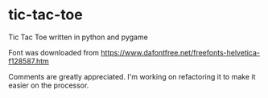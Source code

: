 # tic-tac-toe
Tic Tac Toe written in python and pygame


Font was downloaded from https://www.dafontfree.net/freefonts-helvetica-f128587.htm

Comments are greatly appreciated.  I'm working on refactoring it to make it easier on the processor.  
